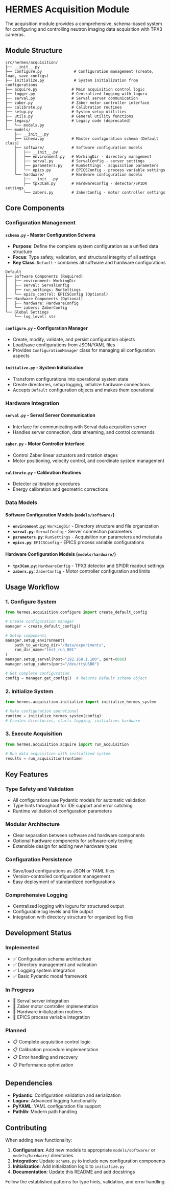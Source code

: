 # HERMES Acquisition Module

The acquisition module provides a comprehensive, schema-based system for configuring and controlling neutron imaging data acquisition with TPX3 cameras.

## Module Structure

```
src/hermes/acquisition/
├── __init__.py
├── configure.py              # Configuration management (create, load, save configs)
├── initialize.py             # System initialization from configurations
├── acquire.py               # Main acquisition control logic
├── logger.py                # Centralized logging with loguru
├── serval.py                # Serval server communication
├── zaber.py                 # Zaber motor controller interface
├── calibrate.py             # Calibration routines
├── setup.py                 # System setup utilities  
├── utils.py                 # General utility functions
├── legacy/                  # Legacy code (deprecated)
│   └── models.py
└── models/
    ├── __init__.py
    ├── schema.py            # Master configuration schema (Default class)
    ├── software/            # Software configuration models
    │   ├── __init__.py
    │   ├── environment.py   # WorkingDir - directory management
    │   ├── serval.py        # ServalConfig - server settings
    │   ├── parameters.py    # RunSettings - acquisition parameters
    │   └── epics.py         # EPICSConfig - process variable settings
    └── hardware/            # Hardware configuration models
        ├── __init__.py
        ├── tpx3Cam.py       # HardwareConfig - detector/SPIDR settings
        └── zabers.py        # ZaberConfig - motor controller settings
```

## Core Components

### Configuration Management

#### `schema.py` - Master Configuration Schema
- **Purpose**: Define the complete system configuration as a unified data structure
- **Focus**: Type safety, validation, and structural integrity of all settings
- **Key Class**: `Default` - combines all software and hardware configurations

```
Default
├── Software Components (Required)
│   ├── environment: WorkingDir
│   ├── serval: ServalConfig  
│   ├── run_settings: RunSettings
│   └── epics_control: EPICSConfig (Optional)
├── Hardware Components (Optional)
│   ├── hardware: HardwareConfig
│   └── zabers: ZaberConfig
└── Global Settings
    └── log_level: str
```

#### `configure.py` - Configuration Manager
- Create, modify, validate, and persist configuration objects
- Load/save configurations from JSON/YAML files
- Provides `ConfigurationManager` class for managing all configuration aspects

#### `initialize.py` - System Initialization
- Transform configurations into operational system state
- Create directories, setup logging, initialize hardware connections
- Accepts `Default` configuration objects and makes them operational

### Hardware Integration

#### `serval.py` - Serval Server Communication
- Interface for communicating with Serval data acquisition server
- Handles server connection, data streaming, and control commands

#### `zaber.py` - Motor Controller Interface  
- Control Zaber linear actuators and rotation stages
- Motor positioning, velocity control, and coordinate system management

#### `calibrate.py` - Calibration Routines
- Detector calibration procedures
- Energy calibration and geometric corrections

### Data Models

#### Software Configuration Models (`models/software/`)
- **`environment.py`**: `WorkingDir` - Directory structure and file organization
- **`serval.py`**: `ServalConfig` - Server connection parameters
- **`parameters.py`**: `RunSettings` - Acquisition run parameters and metadata
- **`epics.py`**: `EPICSConfig` - EPICS process variable configurations

#### Hardware Configuration Models (`models/hardware/`)
- **`tpx3Cam.py`**: `HardwareConfig` - TPX3 detector and SPIDR readout settings
- **`zabers.py`**: `ZaberConfig` - Motor controller configuration and limits

## Usage Workflow

### 1. Configure System
```python
from hermes.acquisition.configure import create_default_config

# Create configuration manager
manager = create_default_config()

# Setup components
manager.setup_environment(
    path_to_working_dir="/data/experiments",
    run_dir_name="test_run_001"
)
manager.setup_serval(host="192.168.1.100", port=8080)
manager.setup_zabers(port="/dev/ttyUSB0")

# Get complete configuration
config = manager.get_config()  # Returns Default schema object
```

### 2. Initialize System
```python
from hermes.acquisition.initialize import initialize_hermes_system

# Make configuration operational
runtime = initialize_hermes_system(config)
# Creates directories, starts logging, initializes hardware
```

### 3. Execute Acquisition
```python
from hermes.acquisition.acquire import run_acquisition

# Run data acquisition with initialized system
results = run_acquisition(runtime)
```

## Key Features

### Type Safety and Validation
- All configurations use Pydantic models for automatic validation
- Type hints throughout for IDE support and error catching
- Runtime validation of configuration parameters

### Modular Architecture  
- Clear separation between software and hardware components
- Optional hardware components for software-only testing
- Extensible design for adding new hardware types

### Configuration Persistence
- Save/load configurations as JSON or YAML files
- Version-controlled configuration management
- Easy deployment of standardized configurations

### Comprehensive Logging
- Centralized logging with loguru for structured output
- Configurable log levels and file output
- Integration with directory structure for organized log files

## Development Status

### Implemented
- ✅ Configuration schema architecture
- ✅ Directory management and validation
- ✅ Logging system integration
- ✅ Basic Pydantic model framework

### In Progress  
- 🔄 Serval server integration
- 🔄 Zaber motor controller implementation
- 🔄 Hardware initialization routines
- 🔄 EPICS process variable integration

### Planned
- 📋 Complete acquisition control logic
- 📋 Calibration procedure implementation
- 📋 Error handling and recovery
- 📋 Performance optimization

## Dependencies

- **Pydantic**: Configuration validation and serialization
- **Loguru**: Advanced logging functionality
- **PyYAML**: YAML configuration file support
- **Pathlib**: Modern path handling

## Contributing

When adding new functionality:

1. **Configuration**: Add new models to appropriate `models/software/` or `models/hardware/` directories
2. **Integration**: Update `schema.py` to include new configuration components  
3. **Initialization**: Add initialization logic to `initialize.py`
4. **Documentation**: Update this README and add docstrings

Follow the established patterns for type hints, validation, and error handling.
